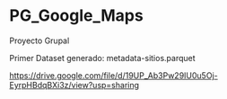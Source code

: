 # PG_Google_Maps
Proyecto Grupal

Primer Dataset generado: metadata-sitios.parquet

https://drive.google.com/file/d/19UP_Ab3Pw29IU0u5Oj-EyrpHBdqBXi3z/view?usp=sharing
